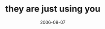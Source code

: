 ---
layout: base.njk
title : 'they are just using you' 
view_title : 'they are just using you' 
year : '2006' 
date : '2006-08-07' 
img_file : '/drawing/theyarejustusingyou.png' 
html_file : 'theyarejustusingyou' 
next_html : 'nooneremembered.html' 
year_order : '204' 
permalink : "title/{{html_file}}.html"
---